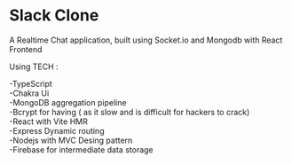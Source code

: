# Slack Clone

A Realtime Chat application, built using Socket.io and Mongodb with React Frontend

Using TECH :

-TypeScript\
-Chakra Ui\
-MongoDB aggregation pipeline\
-Bcrypt for having ( as it slow and is difficult for hackers to crack)\
-React with Vite HMR\
-Express Dynamic routing\
-Nodejs with MVC Desing pattern\
-Firebase for intermediate data storage

